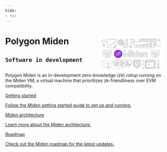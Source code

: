 ```yaml
---
hide:
- toc
---
```


<style>
   .git-revision-date-localized-plugin, .md-source-file, .md-content__button.md-icon {
      display: none;
   }
</style>

<div class="section-wrapper product-section-head">
      <div class="hero-image"><img src="../img/miden/miden.svg" loading="lazy" class="hero-image" style="width: 40%; float: right;"></div>
   <div class="hero-left">
      <h1 class="hero-heading">Polygon Miden</h1>
      <h2><code>Software in development</code></h2>
      <h2></h2>
      <p class="hero-subtext">Polygon Miden is an in-development zero-knowledge (zk) rollup running on the Miden VM, a virtual machine that prioritizes zk-friendliness over EVM compatibility.</p>
   </div>
</div>

<div class="grid-container">
    <div class="grid-item">
      <a href="./miden-base/introduction/get-started/prerequisites/">
         <div class="product-list-item-header">
            <div class="feature-card-heading">Getting started</div>
         </div>
         <p class="feature-paragraph">Follow the Miden getting started guide to get up and running.</p>
      </a>
   </div>
      <div class="grid-item">
      <a href="./miden-base/architecture/overview/">
         <div class="product-list-item-header">
            <div class="feature-card-heading">Miden architecture</div>
         </div>
         <p class="feature-paragraph">Learn more about the Miden architecture.</p>
      </a>
   </div>
   <div class="grid-item">
      <a href="./miden-base/introduction/roadmap/">
         <div class="product-list-item-header">
            <div class="feature-card-heading">Roadmap</div>
         </div>
         <p class="feature-paragraph">Check out the Miden roadmap for the latest updates.</p>
      </a>
   </div>
</div>
</div>
